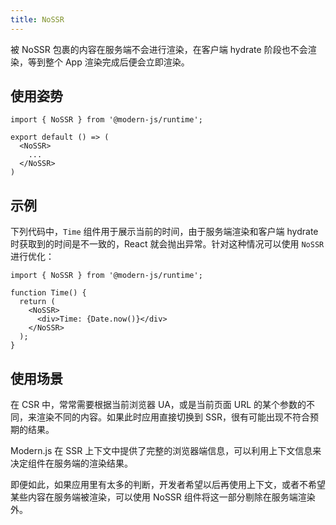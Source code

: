 ```yaml
---
title: NoSSR
---
```


被 NoSSR 包裹的内容在服务端不会进行渲染，在客户端 hydrate 阶段也不会渲染，等到整个 App 渲染完成后便会立即渲染。

## 使用姿势

```tsx
import { NoSSR } from '@modern-js/runtime';

export default () => (
  <NoSSR>
    ...
  </NoSSR>
)
```

## 示例

下列代码中，`Time` 组件用于展示当前的时间，由于服务端渲染和客户端 hydrate 时获取到的时间是不一致的，React 就会抛出异常。针对这种情况可以使用 `NoSSR` 进行优化：

```tsx
import { NoSSR } from '@modern-js/runtime';

function Time() {
  return (
    <NoSSR>
      <div>Time: {Date.now()}</div>
    </NoSSR>
  );
}
```

## 使用场景

在 CSR 中，常常需要根据当前浏览器 UA，或是当前页面 URL 的某个参数的不同，来渲染不同的内容。如果此时应用直接切换到 SSR，很有可能出现不符合预期的结果。

Modern.js 在 SSR 上下文中提供了完整的浏览器端信息，可以利用上下文信息来决定组件在服务端的渲染结果。

即便如此，如果应用里有太多的判断，开发者希望以后再使用上下文，或者不希望某些内容在服务端被渲染，可以使用 NoSSR 组件将这一部分剔除在服务端渲染外。
